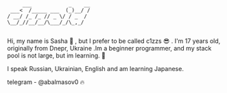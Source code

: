 ```
     ___            _    __
 ___<  /_____ ___  (_)__/ /
/ __/ /_ /_ // _ \/ / _  / 
\__/_//__/__/\___/_/\_,_/  
                           
```



<p>Hi, my name is Sasha 👋 , but I prefer to be called c1zzs 😎 . I'm 17 years old, originally from Dnepr, Ukraine .Im a beginner programmer, and my stack pool is not large, but im learning. 🥰</p>

<p>I speak Russian, Ukrainian, English and am learning Japanese.</p> 

<p>telegram - @abalmasov0 🔥</p>
